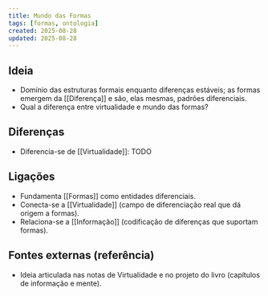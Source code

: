 ```yaml
---
title: Mundo das Formas
tags: [formas, ontologia]
created: 2025-08-28
updated: 2025-08-28
---
```


## Ideia
- Domínio das estruturas formais enquanto diferenças estáveis; as formas emergem da [[Diferença]] e são, elas mesmas, padrões diferenciais.
- Qual a diferença entre virtualidade e mundo das formas?

## Diferenças
* Diferencia-se de [[Virtualidade]]: TODO
## Ligações
- Fundamenta [[Formas]] como entidades diferenciais.
- Conecta-se a [[Virtualidade]] (campo de diferenciação real que dá origem a formas).
- Relaciona-se a [[Informação]] (codificação de diferenças que suportam formas).

## Fontes externas (referência)
- Ideia articulada nas notas de Virtualidade e no projeto do livro (capítulos de informação e mente).

